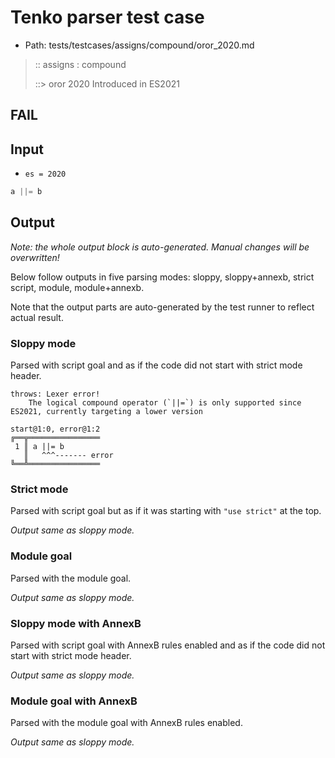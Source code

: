 # Tenko parser test case

- Path: tests/testcases/assigns/compound/oror_2020.md

> :: assigns : compound
>
> ::> oror 2020
Introduced in ES2021

## FAIL

## Input

- `es = 2020`

`````js
a ||= b
`````

## Output

_Note: the whole output block is auto-generated. Manual changes will be overwritten!_

Below follow outputs in five parsing modes: sloppy, sloppy+annexb, strict script, module, module+annexb.

Note that the output parts are auto-generated by the test runner to reflect actual result.

### Sloppy mode

Parsed with script goal and as if the code did not start with strict mode header.

`````
throws: Lexer error!
    The logical compound operator (`||=`) is only supported since ES2021, currently targeting a lower version

start@1:0, error@1:2
╔══╦════════════════
 1 ║ a ||= b
   ║   ^^^------- error
╚══╩════════════════

`````

### Strict mode

Parsed with script goal but as if it was starting with `"use strict"` at the top.

_Output same as sloppy mode._

### Module goal

Parsed with the module goal.

_Output same as sloppy mode._

### Sloppy mode with AnnexB

Parsed with script goal with AnnexB rules enabled and as if the code did not start with strict mode header.

_Output same as sloppy mode._

### Module goal with AnnexB

Parsed with the module goal with AnnexB rules enabled.

_Output same as sloppy mode._

